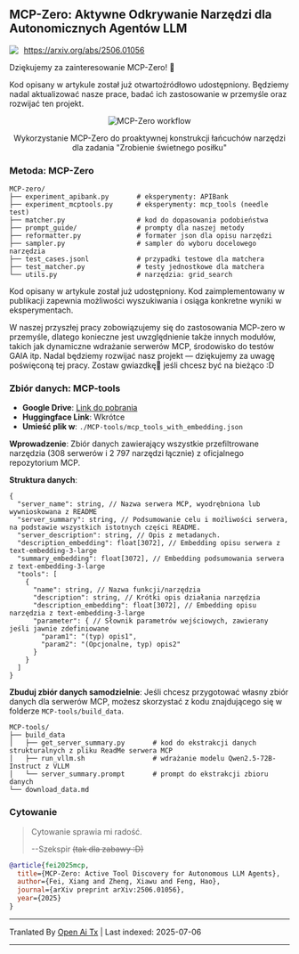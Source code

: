 ## MCP-Zero: Aktywne Odkrywanie Narzędzi dla Autonomicznych Agentów LLM

<div style="display: flex; align-items: center; gap: 10px; margin-bottom: 10px;">
  <!-- <img src="https://raw.githubusercontent.com/xfey/MCP-Zero/master/assets/robot.png" alt="MCP-Zero Robot" width="24" height="24"> -->
  <a href="https://arxiv.org/abs/2506.01056">
    <img src="https://img.shields.io/badge/Paper-arXiv-red">
  </a>
  <a href="https://arxiv.org/abs/2506.01056">
    https://arxiv.org/abs/2506.01056
  </a>
</div>


Dziękujemy za zainteresowanie MCP-Zero! 🤗

Kod opisany w artykule został już otwartoźródłowo udostępniony. Będziemy nadal aktualizować nasze prace, badać ich zastosowanie w przemyśle oraz rozwijać ten projekt.


<div align="center">
  <img src="https://raw.githubusercontent.com/xfey/MCP-Zero/master/assets/fig1.png" alt="MCP-Zero workflow">
  <p> Wykorzystanie MCP-Zero do proaktywnej konstrukcji łańcuchów narzędzi dla zadania "Zrobienie świetnego posiłku"</p>
</div>


### Metoda: MCP-Zero

```
MCP-zero/
├── experiment_apibank.py       # eksperymenty: APIBank
├── experiment_mcptools.py      # eksperymenty: mcp_tools (needle test)
├── matcher.py                  # kod do dopasowania podobieństwa
├── prompt_guide/               # prompty dla naszej metody
├── reformatter.py              # formater json dla opisu narzędzi
├── sampler.py                  # sampler do wyboru docelowego narzędzia
├── test_cases.jsonl            # przypadki testowe dla matchera
├── test_matcher.py             # testy jednostkowe dla matchera
└── utils.py                    # narzędzia: grid_search
```

Kod opisany w artykule został już udostępniony. Kod zaimplementowany w publikacji zapewnia możliwości wyszukiwania i osiąga konkretne wyniki w eksperymentach.

W naszej przyszłej pracy zobowiązujemy się do zastosowania MCP-zero w przemyśle, dlatego konieczne jest uwzględnienie także innych modułów, takich jak dynamiczne wdrażanie serwerów MCP, środowisko do testów GAIA itp. Nadal będziemy rozwijać nasz projekt — dziękujemy za uwagę poświęconą tej pracy. Zostaw gwiazdkę🌟 jeśli chcesz być na bieżąco :D



### Zbiór danych: MCP-tools

- **Google Drive**: [Link do pobrania](https://drive.google.com/file/d/1RjBGU-AGdHdhUABoeYSztbfQlD0hjUBn/view?usp=sharing)
- **Huggingface Link**: Wkrótce
- **Umieść plik w**: `./MCP-tools/mcp_tools_with_embedding.json`


**Wprowadzenie**: Zbiór danych zawierający wszystkie przefiltrowane narzędzia (308 serwerów i 2 797 narzędzi łącznie) z oficjalnego repozytorium MCP.

**Struktura danych**:
```
{
  "server_name": string, // Nazwa serwera MCP, wyodrębniona lub wywnioskowana z README
  "server_summary": string, // Podsumowanie celu i możliwości serwera, na podstawie wszystkich istotnych części README.
  "server_description": string, // Opis z metadanych.
  "description_embedding": float[3072], // Embedding opisu serwera z text-embedding-3-large
  "summary_embedding": float[3072], // Embedding podsumowania serwera z text-embedding-3-large
  "tools": [
    {
      "name": string, // Nazwa funkcji/narzędzia
      "description": string, // Krótki opis działania narzędzia
      "description_embedding": float[3072], // Embedding opisu narzędzia z text-embedding-3-large
      "parameter": { // Słownik parametrów wejściowych, zawierany jeśli jawnie zdefiniowane
        "param1": "(typ) opis1",
        "param2": "(Opcjonalne, typ) opis2"
      }
    }
  ]
}
```

**Zbuduj zbiór danych samodzielnie**: Jeśli chcesz przygotować własny zbiór danych dla serwerów MCP, możesz skorzystać z kodu znajdującego się w folderze `MCP-tools/build_data`.

```
MCP-tools/
├── build_data
│   ├── get_server_summary.py       # kod do ekstrakcji danych strukturalnych z pliku ReadMe serwera MCP
│   ├── run_vllm.sh                 # wdrażanie modelu Qwen2.5-72B-Instruct z VLLM
│   └── server_summary.prompt       # prompt do ekstrakcji zbioru danych
└── download_data.md
```


### Cytowanie

> Cytowanie sprawia mi radość.
> 
>   --Szekspir
>   ~~(tak dla zabawy :D)~~

```bibtex
@article{fei2025mcp,
  title={MCP-Zero: Active Tool Discovery for Autonomous LLM Agents},
  author={Fei, Xiang and Zheng, Xiawu and Feng, Hao},
  journal={arXiv preprint arXiv:2506.01056},
  year={2025}
}
```

---

Tranlated By [Open Ai Tx](https://github.com/OpenAiTx/OpenAiTx) | Last indexed: 2025-07-06

---